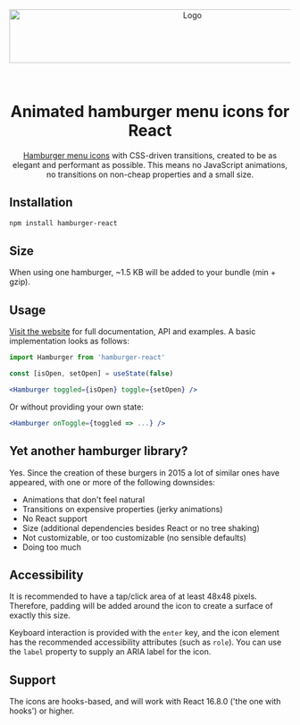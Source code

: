 <p>‌</p>
<p align="center">
  <img alt="Logo" src="docs/static/preview.gif" height="96" width="640">
</p>
<p>‌</p>
<h1 align="center">Animated hamburger menu icons for React</h1>
<p align="center">
<a href="https://hamburger-react.netlify.app">Hamburger menu icons</a> with CSS-driven transitions, created to be as elegant and performant as possible. This means no JavaScript animations, no transitions on non-cheap properties and a small size.
</p>

## Installation
```sh
npm install hamburger-react
```

## Size
When using one hamburger, ~1.5 KB will be added to your bundle (min + gzip).

## Usage
[Visit the website](https://hamburger-react.netlify.app) for full documentation, API and examples. A basic implementation looks as follows:

```js
import Hamburger from 'hamburger-react'
```
```js
const [isOpen, setOpen] = useState(false)
```
```jsx
<Hamburger toggled={isOpen} toggle={setOpen} />
```

Or without providing your own state:

```jsx
<Hamburger onToggle={toggled => ...} />
```

## Yet another hamburger library?
Yes. Since the creation of these burgers in 2015 a lot of similar ones have appeared, with one or more of the following downsides:

- Animations that don't feel natural
- Transitions on expensive properties (jerky animations)
- No React support
- Size (additional dependencies besides React or no tree shaking)
- Not customizable, or too customizable (no sensible defaults)
- Doing too much

## Accessibility
It is recommended to have a tap/click area of at least 48x48 pixels. Therefore, padding will be added around the icon to create a surface of exactly this size.

Keyboard interaction is provided with the `enter` key, and the icon element has the recommended accessibility attributes (such as `role`). You can use the `label` property to supply an ARIA label for the icon.

## Support
The icons are hooks-based, and will work with React 16.8.0 ('the one with hooks') or higher.
